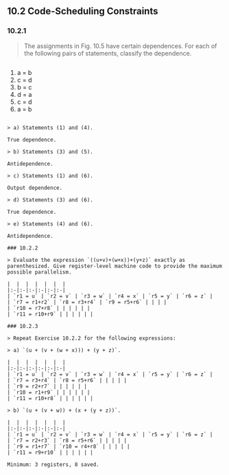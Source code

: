 ## 10.2 Code-Scheduling Constraints

### 10.2.1

> The assignments in Fig. 10.5 have certain dependences. For each of the following pairs of statements, classify the dependence.

> ```
1) a = b
2) c = d
3) b = c
4) d = a
5) c = d
6) a = b
```

> a) Statements (1) and (4).

True dependence.

> b) Statements (3) and (5).

Antidependence.

> c) Statements (1) and (6).

Output dependence.

> d) Statements (3) and (6).

True dependence.

> e) Statements (4) and (6).

Antidependence.

### 10.2.2

> Evaluate the expression `((u+v)+(w+x))+(y+z)` exactly as parenthesized. Give register-level machine code to provide the maximum possible parallelism.

|  |  |  |  |  |  |
|:-|:-|:-|:-|:-|:-|
| `r1 = u` | `r2 = v` | `r3 = w` | `r4 = x` | `r5 = y` | `r6 = z` |
| `r7 = r1+r2` | `r8 = r3+r4` | `r9 = r5+r6` | | | |
| `r10 = r7+r8` | | | | | |
| `r11 = r10+r9` | | | | | |

### 10.2.3

> Repeat Exercise 10.2.2 for the following expressions:

> a) `(u + (v + (w + x))) + (y + z)`.

|  |  |  |  |  |  |
|:-|:-|:-|:-|:-|:-|
| `r1 = u` | `r2 = v` | `r3 = w` | `r4 = x` | `r5 = y` | `r6 = z` |
| `r7 = r3+r4` | `r8 = r5+r6` | | | | |
| `r9 = r2+r7` | | | | | |
| `r10 = r1+r9` | | | | | |
| `r11 = r10+r8` | | | | | |

> b) `(u + (v + w)) + (x + (y + z))`.

|  |  |  |  |  |  |
|:-|:-|:-|:-|:-|:-|
| `r1 = u` | `r2 = v` | `r3 = w` | `r4 = x` | `r5 = y` | `r6 = z` |
| `r7 = r2+r3` | `r8 = r5+r6` | | | | |
| `r9 = r1+r7` | `r10 = r4+r8` | | | | |
| `r11 = r9+r10` | | | | | |

Minimum: 3 registers, 8 saved.
